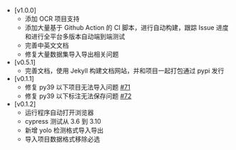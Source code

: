 - [v1.0.0]
  - 添加 OCR 项目支持
  - 添加大量基于 Github Action 的 CI 脚本，进行自动构建，跟踪 Issue 进度和进行全平台多版本自动端到端测试
  - 完善中英文文档
  - 修复大量数据集导入导出相关问题
- [v0.5.1]
  - 完善文档，使用 Jekyll 构建文档网站，并和项目一起打包通过 pypi 发行
- [v0.1.1]
  - 修复 py39 以下项目无法导入问题 [#71](https://github.com/PaddleCV-SIG/PaddleLabel/issues/71)
  - 修复 py39 以下标注无法保存问题 [#72](https://github.com/PaddleCV-SIG/PaddleLabel/issues/72)
- [v0.1.2]
  - 运行程序自动打开浏览器
  - cypress 测试从 3.6 到 3.10
  - 新增 yolo 检测格式导入导出
  - 导入项目数据格式移除必选
